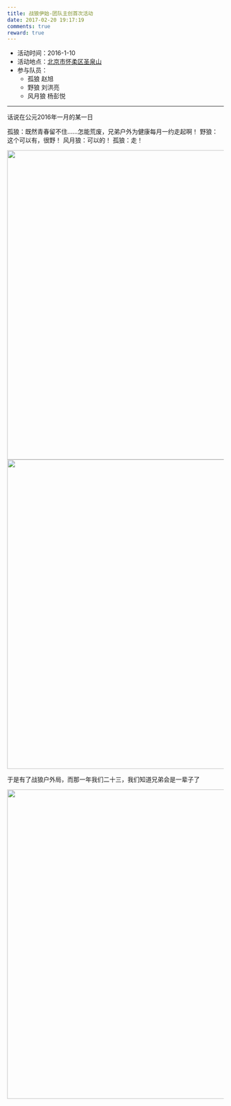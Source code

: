 ```yaml
---
title: 战狼伊始-团队主创首次活动
date: 2017-02-20 19:17:19
comments: true
reward: true
---
```


- 活动时间：2016-1-10
- 活动地点：[北京市怀柔区圣泉山](http://baike.baidu.com/view/4131784.htm)
- 参与队员：
  - 孤狼 赵旭
  - 野狼 刘洪亮
  - 风月狼 杨彭悦

---

话说在公元2016年一月的某一日

孤狼：既然青春留不住……怎能荒废，兄弟户外为健康每月一约走起啊！
野狼：这个可以有，很野！
风月狼：可以的！
孤狼：走！

<img src="http://x-wolf.win/images/2017-02-20/1-1.jpg" width="720px">

<br>

<img src="http://x-wolf.win/images/2017-02-20/1-2.jpg" width="720px">

于是有了战狼户外局，而那一年我们二十三，我们知道兄弟会是一辈子了

<img src="http://x-wolf.win/images/2017-02-20/1-3.jpg" width="720px">





